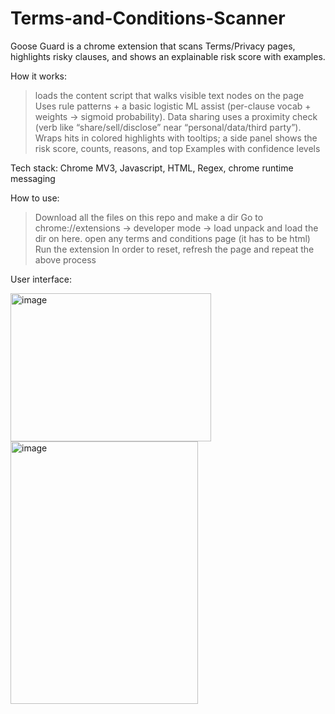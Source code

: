 # Terms-and-Conditions-Scanner
Goose Guard is a chrome extension that scans Terms/Privacy pages, highlights risky clauses, and shows an explainable risk score with examples.

How it works:
>loads the content script that walks visible text nodes on the page
>Uses rule patterns + a basic logistic ML assist (per-clause vocab + weights → sigmoid probability).
>Data sharing uses a proximity check (verb like “share/sell/disclose” near “personal/data/third party”).
>Wraps hits in colored highlights with tooltips; a side panel shows the risk score, counts, reasons, and top Examples with confidence levels

Tech stack:
Chrome MV3, Javascript, HTML, Regex, chrome runtime messaging

How to use:
>Download all the files on this repo and make a dir
>Go to chrome://extensions -> developer mode -> load unpack and load the dir on here.
>open any terms and conditions page (it has to be html)
>Run the extension
>In order to reset, refresh the page and repeat the above process

User interface:


<img width="321" height="237" alt="image" src="https://github.com/user-attachments/assets/b2705abe-6f6a-4433-bece-a74acd06f3ef" />
<img width="300" height="420" alt="image" src="https://github.com/user-attachments/assets/38732bf3-8806-4ea6-b3ee-9b0d5e053e02" />



